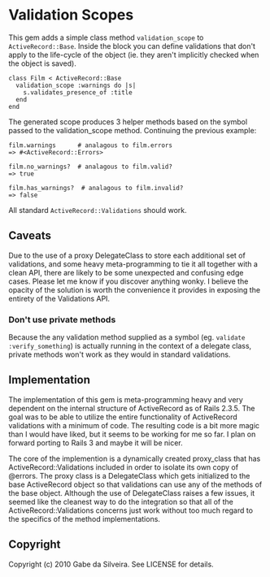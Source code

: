# Validation Scopes

This gem adds a simple class method `validation_scope` to `ActiveRecord::Base`.  Inside the block you can define validations that don't apply to the life-cycle of the object (ie. they aren't implicitly checked when the object is saved).

    class Film < ActiveRecord::Base
      validation_scope :warnings do |s|
        s.validates_presence_of :title
      end
    end

The generated scope produces 3 helper methods based on the symbol passed to the validation_scope method.  Continuing the previous example:

    film.warnings      # analagous to film.errors
    => #<ActiveRecord::Errors>

    film.no_warnings?  # analagous to film.valid?
    => true

    film.has_warnings?  # analagous to film.invalid?
    => false

All standard `ActiveRecord::Validations` should work.


## Caveats

Due to the use of a proxy DelegateClass to store each additional set of validations, and some heavy meta-programming to tie it all together with a clean API, there are likely to be some unexpected and confusing edge cases.  Please let me know if you discover anything wonky.  I believe the opacity of the solution is worth the convenience it provides in exposing the entirety of the Validations API.

### Don't use private methods

Because the any validation method supplied as a symbol (eg. `validate :verify_something`) is actually running in the context of a delegate class, private methods won't work as they would in standard validations.


## Implementation

The implementation of this gem is meta-programming heavy and very dependent on the internal structure of ActiveRecord as of Rails 2.3.5.  The goal was to be able to utilize the entire functionality of ActiveRecord validations with a minimum of code.  The resulting code is a bit more magic than I would have liked, but it seems to be working for me so far.  I plan on forward porting to Rails 3 and maybe it will be nicer.

The core of the implemention is a dynamically created proxy_class that has ActiveRecord::Validations included in order to isolate its own copy of @errors.  The proxy class is a DelegateClass which gets initialized to the base ActiveRecord object so that validations can use any of the methods of the base object.  Although the use of DelegateClass raises a few issues, it seemed like the cleanest way to do the integration so that all of the ActiveRecord::Validations concerns just work without too much regard to the specifics of the method implementations.


## Copyright

Copyright (c) 2010 Gabe da Silveira. See LICENSE for details.
